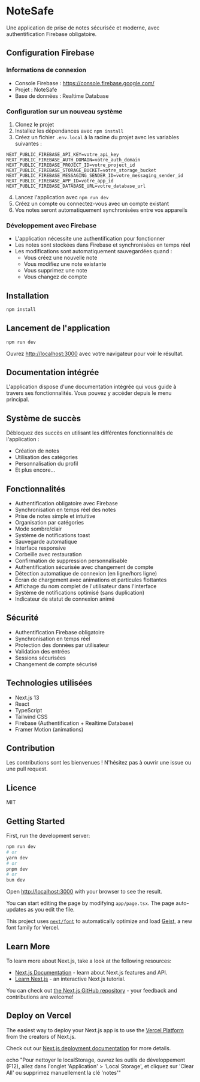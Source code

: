 # NoteSafe

Une application de prise de notes sécurisée et moderne, avec authentification Firebase obligatoire.

## Configuration Firebase

### Informations de connexion
- Console Firebase : https://console.firebase.google.com/
- Projet : NoteSafe
- Base de données : Realtime Database

### Configuration sur un nouveau système
1. Clonez le projet
2. Installez les dépendances avec `npm install`
3. Créez un fichier `.env.local` à la racine du projet avec les variables suivantes :
```env
NEXT_PUBLIC_FIREBASE_API_KEY=votre_api_key
NEXT_PUBLIC_FIREBASE_AUTH_DOMAIN=votre_auth_domain
NEXT_PUBLIC_FIREBASE_PROJECT_ID=votre_project_id
NEXT_PUBLIC_FIREBASE_STORAGE_BUCKET=votre_storage_bucket
NEXT_PUBLIC_FIREBASE_MESSAGING_SENDER_ID=votre_messaging_sender_id
NEXT_PUBLIC_FIREBASE_APP_ID=votre_app_id
NEXT_PUBLIC_FIREBASE_DATABASE_URL=votre_database_url
```
4. Lancez l'application avec `npm run dev`
5. Créez un compte ou connectez-vous avec un compte existant
6. Vos notes seront automatiquement synchronisées entre vos appareils

### Développement avec Firebase
- L'application nécessite une authentification pour fonctionner
- Les notes sont stockées dans Firebase et synchronisées en temps réel
- Les modifications sont automatiquement sauvegardées quand :
  - Vous créez une nouvelle note
  - Vous modifiez une note existante
  - Vous supprimez une note
  - Vous changez de compte

## Installation

```bash
npm install
```

## Lancement de l'application

```bash
npm run dev
```

Ouvrez [http://localhost:3000](http://localhost:3000) avec votre navigateur pour voir le résultat.

## Documentation intégrée

L'application dispose d'une documentation intégrée qui vous guide à travers ses fonctionnalités. Vous pouvez y accéder depuis le menu principal.

## Système de succès

Débloquez des succès en utilisant les différentes fonctionnalités de l'application :
- Création de notes
- Utilisation des catégories
- Personnalisation du profil
- Et plus encore...

## Fonctionnalités

- Authentification obligatoire avec Firebase
- Synchronisation en temps réel des notes
- Prise de notes simple et intuitive
- Organisation par catégories
- Mode sombre/clair
- Système de notifications toast
- Sauvegarde automatique
- Interface responsive
- Corbeille avec restauration
- Confirmation de suppression personnalisable
- Authentification sécurisée avec changement de compte
- Détection automatique de connexion (en ligne/hors ligne)
- Écran de chargement avec animations et particules flottantes
- Affichage du nom complet de l'utilisateur dans l'interface
- Système de notifications optimisé (sans duplication)
- Indicateur de statut de connexion animé

## Sécurité

- Authentification Firebase obligatoire
- Synchronisation en temps réel
- Protection des données par utilisateur
- Validation des entrées
- Sessions sécurisées
- Changement de compte sécurisé

## Technologies utilisées

- Next.js 13
- React
- TypeScript
- Tailwind CSS
- Firebase (Authentification + Realtime Database)
- Framer Motion (animations)

## Contribution

Les contributions sont les bienvenues ! N'hésitez pas à ouvrir une issue ou une pull request.

## Licence

MIT

## Getting Started

First, run the development server:

```bash
npm run dev
# or
yarn dev
# or
pnpm dev
# or
bun dev
```

Open [http://localhost:3000](http://localhost:3000) with your browser to see the result.

You can start editing the page by modifying `app/page.tsx`. The page auto-updates as you edit the file.

This project uses [`next/font`](https://nextjs.org/docs/app/building-your-application/optimizing/fonts) to automatically optimize and load [Geist](https://vercel.com/font), a new font family for Vercel.

## Learn More

To learn more about Next.js, take a look at the following resources:

- [Next.js Documentation](https://nextjs.org/docs) - learn about Next.js features and API.
- [Learn Next.js](https://nextjs.org/learn) - an interactive Next.js tutorial.

You can check out [the Next.js GitHub repository](https://github.com/vercel/next.js) - your feedback and contributions are welcome!

## Deploy on Vercel

The easiest way to deploy your Next.js app is to use the [Vercel Platform](https://vercel.com/new?utm_medium=default-template&filter=next.js&utm_source=create-next-app&utm_campaign=create-next-app-readme) from the creators of Next.js.

Check out our [Next.js deployment documentation](https://nextjs.org/docs/app/building-your-application/deploying) for more details.


echo "Pour nettoyer le localStorage, ouvrez les outils de développement (F12), allez dans l'onglet 'Application' > 'Local Storage', et cliquez sur 'Clear All' ou supprimez manuellement la clé 'notes'"
